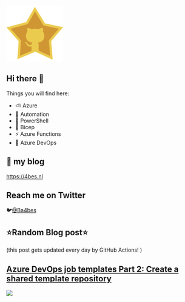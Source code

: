 ![Github Star](Assets/github-stars-logo_Color.png)

## Hi there 👋

Things you will find here:
- ⛅ Azure
- 🚗 Automation
- 🐚 PowerShell
- 💪 Bicep
- ⚡ Azure Functions
- 🚀 Azure DevOps


## 📝 my blog
<https://4bes.nl>

## Reach me on Twitter
🐦[@Ba4bes](https://twitter.com/Ba4bes)

<!---
- 🔭 I’m currently working on ...
- 🌱 I’m currently learning ...
- 👯 I’m looking to collaborate on ...
- 🤔 I’m looking for help with ...
- 💬 Ask me about ...
- 📫 How to reach me: ...
- 😄 Pronouns: ...
- ⚡ Fun fact: I have a standard poodle 🐩

-->

## ⭐Random Blog post⭐

(this post gets updated every day by GitHub Actions! )

<!-- Link -->
## [Azure DevOps job templates Part 2: Create a shared template repository](https://4bes.nl/2019/08/08/azure-devops-job-templates-part-2-create-a-shared-template-repository/)

<a href="https://4bes.nl/2019/08/08/azure-devops-job-templates-part-2-create-a-shared-template-repository/"><img src="https://4bes.nl/wp-content/uploads/2019/08/JobTemplatesIItn.png" height="250px"></a>

